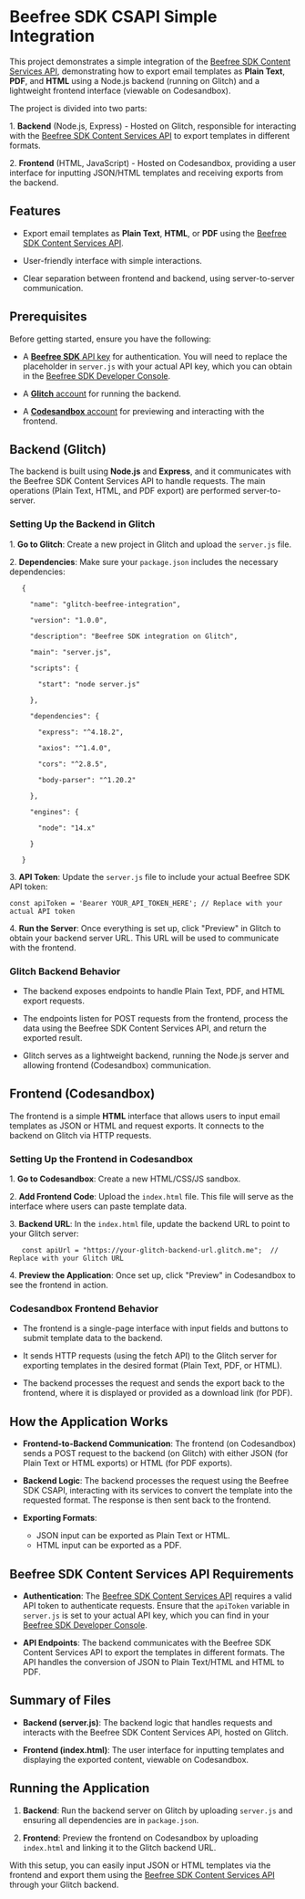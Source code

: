 # Beefree SDK CSAPI Simple Integration

This project demonstrates a simple integration of the [Beefree SDK Content Services API](https://docs.beefree.io/beefree-sdk/apis/content-services-api/content-services-api-reference), demonstrating how to export email templates as **Plain Text**, **PDF**, and **HTML** using a Node.js backend (running on Glitch) and a lightweight frontend interface (viewable on Codesandbox).

The project is divided into two parts:

1\. **Backend** (Node.js, Express) - Hosted on Glitch, responsible for interacting with the [Beefree SDK Content Services API](https://docs.beefree.io/beefree-sdk/apis/content-services-api/content-services-api-reference) to export templates in different formats.

2\. **Frontend** (HTML, JavaScript) - Hosted on Codesandbox, providing a user interface for inputting JSON/HTML templates and receiving exports from the backend.

## Features

- Export email templates as **Plain Text**, **HTML**, or **PDF** using the [Beefree SDK Content Services API](https://docs.beefree.io/beefree-sdk/apis/content-services-api/content-services-api-reference).

- User-friendly interface with simple interactions.

- Clear separation between frontend and backend, using server-to-server communication.

## Prerequisites

Before getting started, ensure you have the following:

- A [**Beefree SDK** API key](https://docs.beefree.io/beefree-sdk/apis/content-services-api/content-services-api-reference#api-key) for authentication. You will need to replace the placeholder in `server.js` with your actual API key, which you can obtain in the [Beefree SDK Developer Console](https://developers.beefree.io/accounts/login/?from=website_menu).

- A [**Glitch** account](https://glitch.com) for running the backend.

- A [**Codesandbox** account](https://codesandbox.io) for previewing and interacting with the frontend.

## Backend (Glitch)

The backend is built using **Node.js** and **Express**, and it communicates with the Beefree SDK Content Services API to handle requests. The main operations (Plain Text, HTML, and PDF export) are performed server-to-server.

### Setting Up the Backend in Glitch

1\. **Go to Glitch**: Create a new project in Glitch and upload the `server.js` file.

2\. **Dependencies**: Make sure your `package.json` includes the necessary dependencies:

```
   {

     "name": "glitch-beefree-integration",

     "version": "1.0.0",

     "description": "Beefree SDK integration on Glitch",

     "main": "server.js",

     "scripts": {

       "start": "node server.js"

     },

     "dependencies": {

       "express": "^4.18.2",

       "axios": "^1.4.0",

       "cors": "^2.8.5",

       "body-parser": "^1.20.2"

     },

     "engines": {

       "node": "14.x"

     }

   }

```

3\. **API Token**: Update the `server.js` file to include your actual Beefree SDK API token:

```
const apiToken = 'Bearer YOUR_API_TOKEN_HERE'; // Replace with your actual API token
```

4\. **Run the Server**: Once everything is set up, click "Preview" in Glitch to obtain your backend server URL. This URL will be used to communicate with the frontend.

### Glitch Backend Behavior

- The backend exposes endpoints to handle Plain Text, PDF, and HTML export requests.

- The endpoints listen for POST requests from the frontend, process the data using the Beefree SDK Content Services API, and return the exported result.

- Glitch serves as a lightweight backend, running the Node.js server and allowing frontend (Codesandbox) communication.

## Frontend (Codesandbox)

The frontend is a simple **HTML** interface that allows users to input email templates as JSON or HTML and request exports. It connects to the backend on Glitch via HTTP requests.

### Setting Up the Frontend in Codesandbox

1\. **Go to Codesandbox**: Create a new HTML/CSS/JS sandbox.

2\. **Add Frontend Code**: Upload the `index.html` file. This file will serve as the interface where users can paste template data.

3\. **Backend URL**: In the `index.html` file, update the backend URL to point to your Glitch server:

```
   const apiUrl = "https://your-glitch-backend-url.glitch.me";  // Replace with your Glitch URL
```

4\. **Preview the Application**: Once set up, click "Preview" in Codesandbox to see the frontend in action.

### Codesandbox Frontend Behavior

- The frontend is a single-page interface with input fields and buttons to submit template data to the backend.

- It sends HTTP requests (using the fetch API) to the Glitch server for exporting templates in the desired format (Plain Text, PDF, or HTML).

- The backend processes the request and sends the export back to the frontend, where it is displayed or provided as a download link (for PDF).

## How the Application Works

- **Frontend-to-Backend Communication**: The frontend (on Codesandbox) sends a POST request to the backend (on Glitch) with either JSON (for Plain Text or HTML exports) or HTML (for PDF exports).

- **Backend Logic**: The backend processes the request using the Beefree SDK CSAPI, interacting with its services to convert the template into the requested format. The response is then sent back to the frontend.

- **Exporting Formats**:
    - JSON input can be exported as Plain Text or HTML.
    - HTML input can be exported as a PDF.

## Beefree SDK Content Services API Requirements

- **Authentication**: The [Beefree SDK Content Services API](https://docs.beefree.io/beefree-sdk/apis/content-services-api/content-services-api-reference) requires a valid API token to authenticate requests. Ensure that the `apiToken` variable in `server.js` is set to your actual API key, which you can find in your [Beefree SDK Developer Console](https://developers.beefree.io/accounts/login/?from=website_menu).

- **API Endpoints**: The backend communicates with the Beefree SDK Content Services API to export the templates in different formats. The API handles the conversion of JSON to Plain Text/HTML and HTML to PDF.

## Summary of Files

- **Backend (server.js)**: The backend logic that handles requests and interacts with the Beefree SDK Content Services API, hosted on Glitch.

- **Frontend (index.html)**: The user interface for inputting templates and displaying the exported content, viewable on Codesandbox.

## Running the Application

1. **Backend**: Run the backend server on Glitch by uploading `server.js` and ensuring all dependencies are in `package.json`.

2. **Frontend**: Preview the frontend on Codesandbox by uploading `index.html` and linking it to the Glitch backend URL.

With this setup, you can easily input JSON or HTML templates via the frontend and export them using the [Beefree SDK Content Services API](https://docs.beefree.io/beefree-sdk/apis/content-services-api/content-services-api-reference) through your Glitch backend.
